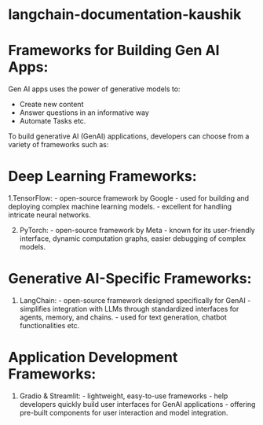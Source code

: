 # langchain-documentation-kaushik

# Frameworks for Building Gen AI Apps:

Gen AI apps uses the power of generative models to:

  - Create new content
  - Answer questions in an informative way
  - Automate Tasks
  etc.

To build generative AI (GenAI) applications, developers can choose from a variety of frameworks such as:

# Deep Learning Frameworks:
  1.TensorFlow:
    - open-source framework by Google
    - used for building and deploying complex machine learning models.
    - excellent for handling intricate neural networks.
    
  2. PyTorch:
    - open-source framework by Meta
    - known for its user-friendly interface, dynamic computation graphs, easier debugging of complex models.
     
# Generative AI-Specific Frameworks:
  1. LangChain:
    - open-source framework designed specifically for GenAI
    - simplifies integration with LLMs through standardized interfaces for agents, memory, and chains.
    - used for text generation, chatbot functionalities etc.
     
# Application Development Frameworks:
  1. Gradio & Streamlit:
    - lightweight, easy-to-use frameworks
    - help developers quickly build user interfaces for GenAI applications
    - offering pre-built components for user interaction and model integration.



